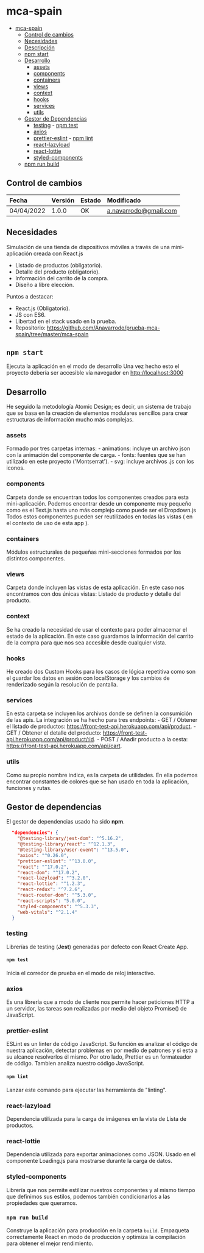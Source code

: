 # mca-spain

- [mca-spain](#mca-spain)
  - [Control de cambios](#control-de-cambios)
  - [Necesidades](#necesidades)
  - [Descripción](#descripción)
  - [npm start](#npm-start)
  - [Desarrollo](#desarrollo)
    - [assets](#assets)
    - [components](#components)
    - [containers](#containers)
    - [views](#views)
    - [context](#context)
    - [hooks](#hooks)
    - [services](#services)
    - [utils](#utils)
  - [Gestor de Dependencias](#gestor-de-dependencias)
    - [testing](#testing)
          - [npm test](#npm-test)
    - [axios](#axios)
    - [prettier-eslint](#prettier-eslint)
          - [npm lint](#npm-lint)
    - [react-lazyload](#react-lazyload)
    - [react-lottie](#react-lottie)
    - [styled-components](#styled-components)
  - [npm run build](#npm-run-build)

## Control de cambios

| Fecha      | Versión | Estado | Modificado               |
| :--------- | :------ | :----- | :----------------------- |
| 04/04/2022 | 1.0.0   | OK     | a.navarrodo@gmail.com |

## Necesidades

Simulación de una tienda de dispositivos móviles a través de una mini-aplicación creada con React.js

- Listado de productos (obligatorio).
- Detalle del producto (obligatorio).
- Información del carrito de la compra.
- Diseño a libre elección.

Puntos a destacar:

- React.js (Obligatorio).
- JS con ES6.
- Libertad en el stack usado en la prueba.
- Repositorio: <https://github.com/Anavarrodo/prueba-mca-spain/tree/master/mca-spain>

## `npm start`

Ejecuta la aplicación en el modo de desarrollo
Una vez hecho esto el proyecto debería ser accesible vía navegador en [http://localhost:3000](http://localhost:3000)

## Desarrollo

He seguido la metodología Atomic Design; es decir, un sistema de trabajo que se basa en la creación de elementos modulares sencillos para crear estructuras de información mucho más complejas.

### assets

Formado por tres carpetas internas:
    - animations: incluye un archivo json con la animación del componente de carga.
    - fonts: fuentes que se han utilizado en este proyecto ('Montserrat').
    - svg: incluye archivos .js con los iconos.

### components

Carpeta donde se encuentran todos los componentes creados para esta mini-aplicación. Podemos encontrar desde un componente muy pequeño como es el Text.js hasta uno más complejo como puede ser el Dropdown.js
Todos estos componentes pueden ser reutilizados en todas las vistas ( en el contexto de uso de esta app ).

### containers

Módulos estructurales de pequeñas mini-secciones formados por los distintos componentes.

### views

Carpeta donde incluyen las vistas de esta aplicación.
En este caso nos encontramos con dos únicas vistas: Listado de producto y detalle del producto.

### context

Se ha creado la necesidad de usar el contexto para poder almacemar el estado de la aplicación.
En este caso guardamos la información del carrito de la compra para que nos sea accesible desde cualquier vista.

### hooks

He creado dos Custom Hooks para los casos de lógica repetitiva como son el guardar los datos en sesión con localStorage y los cambios de renderizado según la resolución de pantalla.

### services

En esta carpeta se incluyen los archivos donde se definen la consumición de las apis.
La integración se ha hecho para tres endpoints:
    - GET / Obtener el listado de productos: <https://front-test-api.herokuapp.com/api/product>.
    - GET / Obtener el detalle del producto: <https://front-test-api.herokuapp.com/api/product/:id>.
    - POST / Añadir producto a la cesta: <https://front-test-api.herokuapp.com/api/cart>.

### utils

Como su propio nombre indica, es la carpeta de utilidades. En ella podemos encontrar constantes de colores que se han usado en toda la aplicación, funciones y rutas.

## Gestor de dependencias

El gestor de dependencias usado ha sido **npm**.

```` json
  "dependencies": {
    "@testing-library/jest-dom": "^5.16.2",
    "@testing-library/react": "^12.1.3",
    "@testing-library/user-event": "^13.5.0",
    "axios": "^0.26.0",
    "prettier-eslint": "^13.0.0",
    "react": "^17.0.2",
    "react-dom": "^17.0.2",
    "react-lazyload": "^3.2.0",
    "react-lottie": "^1.2.3",
    "react-redux": "^7.2.6",
    "react-router-dom": "^5.3.0",
    "react-scripts": "5.0.0",
    "styled-components": "^5.3.3",
    "web-vitals": "^2.1.4"
  }
````

### testing

Librerías de testing (**Jest**) generadas por defecto con React Create App.

#### `npm test`

Inicia el corredor de prueba en el modo de reloj interactivo.

### axios

Es una librería que a modo de cliente nos permite hacer peticiones HTTP a un servidor, las tareas son realizadas por medio del objeto Promise() de JavaScript.

### prettier-eslint

ESLint es un linter de código JavaScript. Su función es analizar el código de nuestra aplicación, detectar problemas en por medio de patrones y si esta a su alcance resolverlos él mismo. Por otro lado, Prettier es un formateador de código. Tambien analiza nuestro código JavaScript.

#### `npm lint`

Lanzar este comando para ejecutar las herramienta de "linting".

### react-lazyload

Dependencia utilizada para la carga de imágenes en la vista de Lista de productos.

### react-lottie

Dependencia utilizada para exportar animaciones como JSON. Usado en el componente Loading.js para mostrarse durante la carga de datos.

### styled-components

Librería que nos permite estilizar nuestros componentes y al mismo tiempo que definimos sus estilos, podemos también condicionarlos a las propiedades que queramos.

### `npm run build`

Construye la aplicación para producción en la carpeta `build`.
Empaqueta correctamente React en modo de producción y optimiza la compilación para obtener el mejor rendimiento.
